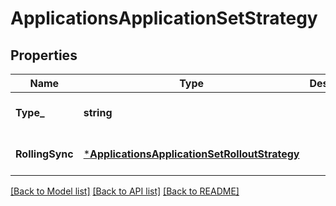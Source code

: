 # ApplicationsApplicationSetStrategy

## Properties
Name | Type | Description | Notes
------------ | ------------- | ------------- | -------------
**Type_** | **string** |  | [optional] [default to null]
**RollingSync** | [***ApplicationsApplicationSetRolloutStrategy**](applicationsApplicationSetRolloutStrategy.md) |  | [optional] [default to null]

[[Back to Model list]](../README.md#documentation-for-models) [[Back to API list]](../README.md#documentation-for-api-endpoints) [[Back to README]](../README.md)

